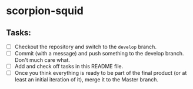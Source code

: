 # scorpion-squid

## Tasks:
 - [ ] Checkout the repository and switch to the `develop` branch.
 - [ ] Commit (with a message) and push something to the develop branch. Don't much care what.
 - [ ] Add and check off tasks in this README file.
 - [ ] Once you think everything is ready to be part of the final product (or at least an initial iteration of it), merge it to the Master branch.

